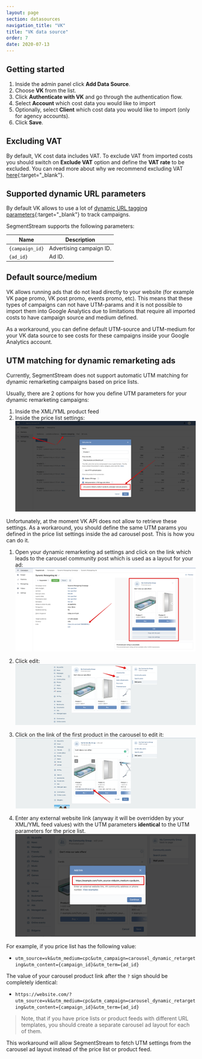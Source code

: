 ```yaml
---
layout: page
section: datasources
navigation_title: "VK"
title: "VK data source"
order: 7
date: 2020-07-13
---
```


## Getting started

1. Inside the admin panel click **Add Data Source**.
2. Choose **VK** from the list.
3. Click **Authenticate with VK** and go through the authentication flow.
4. Select **Account** which cost data you would like to import
5. Optionally, select **Client** which cost data you would like to import (only for agency accounts).
6. Click **Save**.

## Excluding VAT

By default, VK cost data includes VAT. To exclude VAT from imported costs you should switch on **Exclude VAT** option and define the **VAT rate** to be excluded. You can read more about why we recommend excluding VAT [here](/datasources/#vat-handling){:target="_blank"}.

## Supported dynamic URL parameters

By default VK allows to use a lot of [dynamic URL tagging parameters](https://vk.com/faq11846){:target="_blank"} to track campaigns.

SegmentStream supports the following parameters:

Name|Description
--- | ---
`{campaign_id}` | Advertising campaign ID.
`{ad_id}` | Ad ID.

## Default source/medium

VK allows running ads that do not lead directly to your website (for example VK page promo, VK post promo, events promo, etc). This means that these types of campaigns can not have UTM-params and it is not possible to import them into Google Analytics due to limitations that require all imported costs to have campaign source and medium defined.

As a workaround, you can define default UTM-source and UTM-medium for your VK data source to see costs for these campaigns inside your Google Analytics account.

## UTM matching for dynamic remarketing ads

Currently, SegmentStream does not support automatic UTM matching for dynamic remarketing campaigns based on price lists.

Usually, there are 2 options for how you define UTM parameters for your dynamic remarketing campaigns:

1. Inside the XML/YML product feed
2. Inside the price list settings:
![VK price list UTM params](/img/vk/vk-pricelist.png)

Unfortunately, at the moment VK API does not allow to retrieve these settings. As a workaround, you should define the same UTM params you defined in the price list settings inside the ad carousel post. This is how you can do it.

1. Open your dynamic remarketing ad settings and click on the link which leads to the carousel community post which is used as a layout for your ad:
![VK ad carousel post link](/img/vk/vk-carousel-layout-link.png)

2. Click edit:
![VK ad carousel edit](/img/vk/vk-carousel-edit.png)

3. Click on the link of the first product in the carousel to edit it:
![VK ad carousel link edit](/img/vk/vk-carousel-link-edit.png)

4. Enter any external website link (anyway it will be overridden by your XML/YML feed values) with the UTM parameters **identical** to the UTM parameters for the price list.
![VK ad carousel link value](/img/vk/vk-carousel-link-value.png)

For example, if you price list has the following value:
* `utm_source=vk&utm_medium=cpc&utm_campaign=carousel_dynamic_retargeting&utm_content={campaign_id}&utm_term={ad_id}`

The value of your carousel product link after the `?` sign should be completely identical:
* `https://website.com/?utm_source=vk&utm_medium=cpc&utm_campaign=carousel_dynamic_retargeting&utm_content={campaign_id}&utm_term={ad_id}`

> Note, that if you have price lists or product feeds with different URL templates, you should create a separate carousel ad layout for each of them.

This workaround will allow SegmentStream to fetch UTM settings from the carousel ad layout instead of the price list or product feed.
